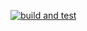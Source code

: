 [![build and test](https://github.com/dshulzhenko9999/MoneyMap-API/actions/workflows/build-and-test.yaml/badge.svg?branch=main)](https://github.com/dshulzhenko9999/MoneyMap-API/actions/workflows/build-and-test.yaml)